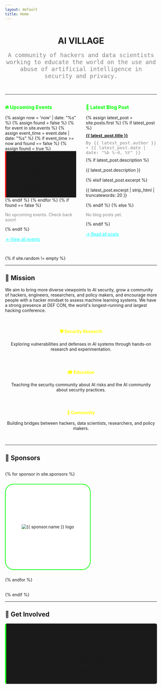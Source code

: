 ```yaml
---
layout: default
title: Home
---
```


<div style="text-align: center; margin: 3rem 0;">
  <h1 class="glitch cursor" data-text="AI VILLAGE">AI VILLAGE</h1>
  <p style="font-size: 1.2rem; color: #888; font-family: 'JetBrains Mono', monospace;">
    A community of hackers and data scientists working to educate the world on the use and abuse of artificial intelligence in security and privacy.
  </p>
</div>

---

<div style="display: grid; grid-template-columns: 1fr 1fr; gap: 2rem; margin: 2rem 0;">
  <style>
    @media (max-width: 768px) {
      div[style*="grid-template-columns: 1fr 1fr"] {
        grid-template-columns: 1fr !important;
      }
    }
  </style>
  
  <div class="card">
    <h3 style="color: #00ff00; margin-top: 0;">🔥 Upcoming Events</h3>
    {% assign now = 'now' | date: "%s" %}
    {% assign found = false %}
    {% for event in site.events %}
      {% assign event_time = event.date | date: "%s" %}
      {% if event_time >= now and found == false %}
        {% assign found = true %}
        <div class="event-item" style="background: #1a1a1a; border-left: 4px solid #ff0000;">
          <div class="event-date">
            <div class="event-month">{{ event.date | date: "%b" }}</div>
            <div class="event-day">{{ event.date | date: "%d" }}</div>
          </div>
          <div class="event-content">
            <h4 style="margin: 0;">
              <a href="{{ event.url | relative_url }}">{{ event.title }}</a>
            </h4>
            {% if event.location %}
              <div class="event-location">📍 {{ event.location }}</div>
            {% endif %}
            {% if event.description %}
              <div class="event-description">{{ event.description }}</div>
            {% endif %}
          </div>
        </div>
      {% endif %}
    {% endfor %}
    {% if found == false %}
      <p style="color: #888;">No upcoming events. Check back soon!</p>
    {% endif %}
    <p style="margin-top: 1rem;">
      <a href="{{ '/events/' | relative_url }}" style="color: #00ffff;">→ View all events</a>
    </p>
  </div>

  <div class="card">
    <h3 style="color: #00ff00; margin-top: 0;">📝 Latest Blog Post</h3>
    {% assign latest_post = site.posts.first %}
    {% if latest_post %}
      <h4 style="margin: 0.5rem 0;">
        <a href="{{ latest_post.url }}">{{ latest_post.title }}</a>
      </h4>
      <div style="color: #888; font-size: 0.9rem; font-family: 'JetBrains Mono', monospace; margin: 0.5rem 0;">
        By {{ latest_post.author }} • {{ latest_post.date | date: "%b %-d, %Y" }}
      </div>
      {% if latest_post.description %}
        <div style="margin: 1rem 0;">{{ latest_post.description }}</div>
      {% elsif latest_post.excerpt %}
        <div style="margin: 1rem 0;">{{ latest_post.excerpt | strip_html | truncatewords: 20 }}</div>
      {% endif %}
    {% else %}
      <p style="color: #888;">No blog posts yet.</p>
    {% endif %}
    <p style="margin-top: 1rem;">
      <a href="{{ '/blog/' | relative_url }}" style="color: #00ffff;">→ Read all posts</a>
    </p>
  </div>

</div>

{% if site.random != empty %} 

---

## 🎯 Mission

We aim to bring more diverse viewpoints to AI security, grow a community of hackers, engineers, researchers, and policy makers, and encourage more people with a hacker mindset to assess machine learning systems. We have a strong presence at DEF CON, the world's longest-running and largest hacking conference.

<div style="display: grid; grid-template-columns: repeat(auto-fit, minmax(250px, 1fr)); gap: 1.5rem; margin: 2rem 0;">
  
  <div class="card" style="text-align: center;">
    <h4 style="color: #ffff00;">🛡️ Security Research</h4>
    <p>Exploring vulnerabilities and defenses in AI systems through hands-on research and experimentation.</p>
  </div>
  
  <div class="card" style="text-align: center;">
    <h4 style="color: #ffff00;">🎓 Education</h4>
    <p>Teaching the security community about AI risks and the AI community about security practices.</p>
  </div>
  
  <div class="card" style="text-align: center;">
    <h4 style="color: #ffff00;">🤝 Community</h4>
    <p>Building bridges between hackers, data scientists, researchers, and policy makers.</p>
  </div>

</div>

---

## 🎯 Sponsors

<div style="display: grid; grid-template-columns: repeat(auto-fit, minmax(250px, 1fr)); gap: 1.5rem; margin: 2rem 0;">
  {% for sponsor in site.sponsors %}
  <div class="card" style="align-items: center;">
      <div style="width: 240px; height: 240px; border-radius: 10%; background: #fff; display: flex; align-items: center; justify-content:   center; border: 2px solid #00ff00; padding: 20px;">
        <img 
            src="{{ '/assets/images/logos/' | append: sponsor.logo | relative_url }}" 
            alt="{{ sponsor.name }} logo">
      </div>
  </div>
  {% endfor %}

</div>

{% endif %}

---

## 🚀 Get Involved

<div style="background: #1a1a1a; padding: 1.5rem; border-radius: 5px; border-left: 4px solid #00ff00;">
  <p><strong>Want to join our community?</strong></p>
  <ul>
    <li>💬 <a href="https://discord.com/invite/GX5fhfT">Join our Discord</a> - Chat with fellow researchers and stay updated</li>
    <li>🎪 <a href="{{ '/events/' | relative_url }}">Attend our events</a> - DEF CON, workshops, and more</li>
    <li>✍️ <a href="https://github.com/aivillage/aiv_website">Contribute</a> - Share your research and insights</li>
    <li>🙋 <a href="https://forms.gle/vCrz3zpR8xHCsTtJ8">Volunteer</a> - Help organize events and activities</li>
  </ul>
</div>
